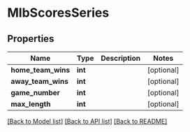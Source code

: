 # MlbScoresSeries

## Properties
Name | Type | Description | Notes
------------ | ------------- | ------------- | -------------
**home_team_wins** | **int** |  | [optional] 
**away_team_wins** | **int** |  | [optional] 
**game_number** | **int** |  | [optional] 
**max_length** | **int** |  | [optional] 

[[Back to Model list]](../README.md#documentation-for-models) [[Back to API list]](../README.md#documentation-for-api-endpoints) [[Back to README]](../README.md)

